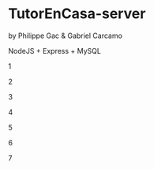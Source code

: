 # TutorEnCasa-server

by Philippe Gac & Gabriel Carcamo

NodeJS + Express + MySQL

1

2

3

4

5

6

7
